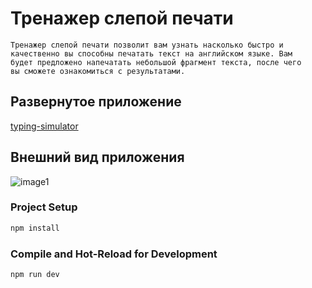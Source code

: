 # Тренажер слепой печати

    Тренажер слепой печати позволит вам узнать насколько быстро и 
    качественно вы способны печатать текст на английском языке. Вам 
    будет предложено напечатать небольшой фрагмент текста, после чего 
    вы сможете ознакомиться с результатами.

## Развернутое приложение

[typing-simulator](https://igorkondratev3.github.io/typing-simulator/)

## Внешний вид приложения

![image1](https://drive.google.com/uc?export=view&id=1QoIg2gGjFIoVc7w7pMH4EVOSUXSq4ERJ)

### Project Setup

```sh
npm install
```

### Compile and Hot-Reload for Development

```sh
npm run dev
```